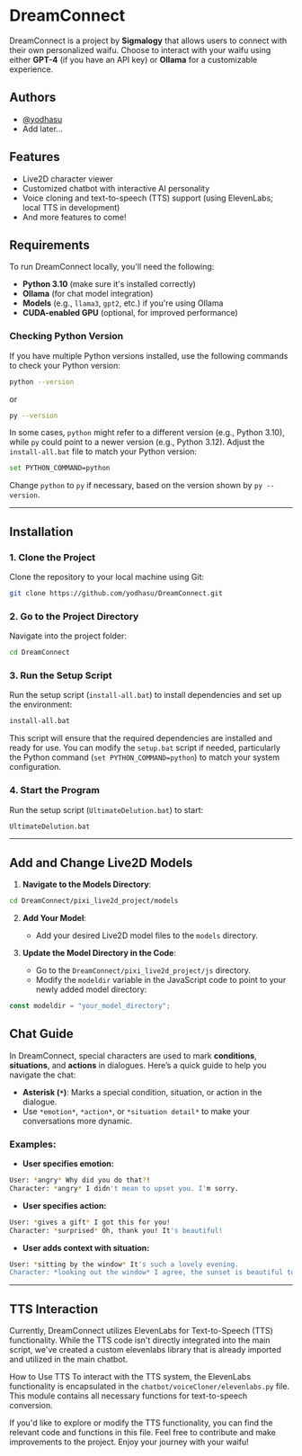 
# DreamConnect

DreamConnect is a project by **Sigmalogy** that allows users to connect with their own personalized waifu. Choose to interact with your waifu using either **GPT-4** (if you have an API key) or **Ollama** for a customizable experience.

## Authors

- [@yodhasu](https://github.com/yodhasu)
- Add later...

## Features

- Live2D character viewer
- Customized chatbot with interactive AI personality
- Voice cloning and text-to-speech (TTS) support (using ElevenLabs; local TTS in development)
- And more features to come!

## Requirements

To run DreamConnect locally, you'll need the following:

- **Python 3.10** (make sure it's installed correctly)
- **Ollama** (for chat model integration)
- **Models** (e.g., `llama3`, `gpt2`, etc.) if you're using Ollama
- **CUDA-enabled GPU** (optional, for improved performance)
  
### Checking Python Version

If you have multiple Python versions installed, use the following commands to check your Python version:

```bash
python --version
```

or

```bash
py --version
```

In some cases, `python` might refer to a different version (e.g., Python 3.10), while `py` could point to a newer version (e.g., Python 3.12). Adjust the `install-all.bat` file to match your Python version:

```bash
set PYTHON_COMMAND=python
```

Change `python` to `py` if necessary, based on the version shown by `py --version`.

---

## Installation

### 1. Clone the Project

Clone the repository to your local machine using Git:

```bash
git clone https://github.com/yodhasu/DreamConnect.git
```

### 2. Go to the Project Directory

Navigate into the project folder:

```bash
cd DreamConnect
```

### 3. Run the Setup Script

Run the setup script (`install-all.bat`) to install dependencies and set up the environment:

```bash
install-all.bat
```

This script will ensure that the required dependencies are installed and ready for use. You can modify the `setup.bat` script if needed, particularly the Python command (`set PYTHON_COMMAND=python`) to match your system configuration.

### 4. Start the Program

Run the setup script (`UltimateDelution.bat`) to start:

```bash
UltimateDelution.bat
```
---

## Add and Change Live2D Models

1. **Navigate to the Models Directory**:

```bash
cd DreamConnect/pixi_live2d_project/models
```

2. **Add Your Model**:
   - Add your desired Live2D model files to the `models` directory.

3. **Update the Model Directory in the Code**:
   - Go to the `DreamConnect/pixi_live2d_project/js` directory.
   - Modify the `modeldir` variable in the JavaScript code to point to your newly added model directory:

```javascript
const modeldir = "your_model_directory";
```
## Chat Guide

In DreamConnect, special characters are used to mark **conditions**, **situations**, and **actions** in dialogues. Here’s a quick guide to help you navigate the chat:

- **Asterisk (`*`)**: Marks a special condition, situation, or action in the dialogue.
- Use `*emotion*`, `*action*`, or `*situation detail*` to make your conversations more dynamic.

### Examples:

- **User specifies emotion:**

```bash
User: *angry* Why did you do that?!
Character: *angry* I didn't mean to upset you. I'm sorry.
```

- **User specifies action:**

```bash
User: *gives a gift* I got this for you!
Character: *surprised* Oh, thank you! It's beautiful!
```

- **User adds context with situation:**

```bash
User: *sitting by the window* It's such a lovely evening.
Character: *looking out the window* I agree, the sunset is beautiful tonight.
```

---
## TTS Interaction
Currently, DreamConnect utilizes ElevenLabs for Text-to-Speech (TTS) functionality. While the TTS code isn't directly integrated into the main script, we've created a custom elevenlabs library that is already imported and utilized in the main chatbot.

How to Use TTS
To interact with the TTS system, the ElevenLabs functionality is encapsulated in the `chatbot/voiceCloner/elevenlabs.py` file. This module contains all necessary functions for text-to-speech conversion.

If you'd like to explore or modify the TTS functionality, you can find the relevant code and functions in this file.
Feel free to contribute and make improvements to the project. Enjoy your journey with your waifu!
